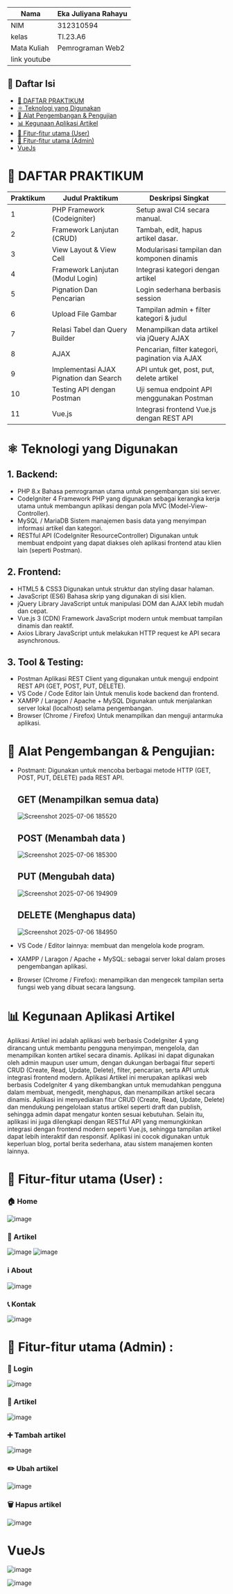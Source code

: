 |Nama  | Eka Juliyana Rahayu |
| -----| ------------------ |
|NIM   | 312310594 |
|kelas | TI.23.A6 |
| Mata Kuliah | Pemrograman Web2 |
| link youtube |           |

## 📑 Daftar Isi

- [📄 DAFTAR PRAKTIKUM](#daftar-praktikum)
- [⚛️ Teknologi yang Digunakan](#teknologi-yang-digunakan)
- [🚀 Alat Pengembangan & Pengujian](#alat-pengembangan--pengujian)
- [📊 Kegunaan Aplikasi Artikel](#kegunaan-aplikasi-artikel)
- [🔧 Fitur-fitur utama (User)](#fitur-fitur-utama-user)
- [🔧 Fitur-fitur utama (Admin)](#fitur-fitur-utama-admin)
- [VueJs](#vuejs)


#  📄 DAFTAR PRAKTIKUM
| Praktikum | Judul Praktikum                          | Deskripsi Singkat                          |
|----|------------------------------------------|--------------------------------------------|
| 1  | PHP Framework (Codeigniter)                  | Setup awal CI4 secara manual.              |
| 2  | Framework Lanjutan (CRUD)   | Tambah, edit, hapus artikel dasar.         |
| 3  | View Layout & View Cell                  | Modularisasi tampilan dan komponen dinamis |
| 4  | Framework Lanjutan (Modul Login)              | Integrasi kategori dengan artikel          |
| 5  | Pignation Dan Pencarian                        | Login sederhana berbasis session           |
| 6  | Upload File Gambar          | Tampilan admin + filter kategori & judul   |
| 7  | Relasi Tabel dan Query Builder                        | Menampilkan data artikel via jQuery AJAX   |
| 8  | AJAX                          | Pencarian, filter kategori, pagination via AJAX |
| 9  | Implementasi AJAX Pignation dan Search                         | API untuk get, post, put, delete artikel   |
| 10 | Testing API dengan Postman               | Uji semua endpoint API menggunakan Postman |
| 11 | Vue.js            | Integrasi frontend Vue.js dengan REST API  |

# ⚛️ Teknologi yang Digunakan
## 1. Backend:
   - PHP 8.x
     Bahasa pemrograman utama untuk pengembangan sisi server.
   - CodeIgniter 4
     Framework PHP yang digunakan sebagai kerangka kerja utama untuk membangun aplikasi dengan pola MVC (Model-View-Controller).
   - MySQL / MariaDB
     Sistem manajemen basis data yang menyimpan informasi artikel dan kategori.
   - RESTful API (CodeIgniter ResourceController)
     Digunakan untuk membuat endpoint yang dapat diakses oleh aplikasi frontend atau klien lain (seperti Postman).
## 2. Frontend:
   - HTML5 & CSS3
     Digunakan untuk struktur dan styling dasar halaman.
   - JavaScript (ES6)
     Bahasa skrip yang digunakan di sisi klien.
   - jQuery
     Library JavaScript untuk manipulasi DOM dan AJAX lebih mudah dan cepat.
   - Vue.js 3 (CDN)
     Framework JavaScript modern untuk membuat tampilan dinamis dan reaktif.
   - Axios
     Library JavaScript untuk melakukan HTTP request ke API secara asynchronous.
## 3. Tool & Testing:
   - Postman
     Aplikasi REST Client yang digunakan untuk menguji endpoint REST API (GET, POST, PUT, DELETE).
   - VS Code / Code Editor lain
     Untuk menulis kode backend dan frontend.
   - XAMPP / Laragon / Apache + MySQL
     Digunakan untuk menjalankan server lokal (localhost) selama pengembangan.
   - Browser (Chrome / Firefox)
     Untuk menampilkan dan menguji antarmuka aplikasi.

# 🚀 Alat Pengembangan & Pengujian:

* Postmant: Digunakan untuk mencoba berbagai metode HTTP (GET, POST, PUT, DELETE) pada REST API.

  ## GET (Menampilkan semua data)
  ![Screenshot 2025-07-06 185520](https://github.com/user-attachments/assets/07917073-5d80-45f0-885f-c4006d64b623)

  ## POST (Menambah data )
  ![Screenshot 2025-07-06 185300](https://github.com/user-attachments/assets/ee9e52ba-6825-4a18-9064-46c7639bfa56)

  ## PUT (Mengubah data)
  ![Screenshot 2025-07-06 194909](https://github.com/user-attachments/assets/55855d14-7da2-45d7-b467-7eca9751f884)

  ## DELETE (Menghapus data)
  ![Screenshot 2025-07-06 184950](https://github.com/user-attachments/assets/df2c6fc1-58af-4cc1-b5c1-c2de5e74c2cf)

* VS Code / Editor lainnya: membuat dan mengelola kode program.
* XAMPP / Laragon / Apache + MySQL: sebagai server lokal dalam proses pengembangan aplikasi.
* Browser (Chrome / Firefox): menampilkan dan mengecek tampilan serta fungsi web yang dibuat secara langsung.



# 📊 Kegunaan Aplikasi Artikel
  Aplikasi Artikel ini adalah aplikasi web berbasis CodeIgniter 4 yang dirancang untuk membantu pengguna menyimpan, mengelola, dan menampilkan konten artikel secara dinamis. Aplikasi ini dapat digunakan oleh admin maupun user umum, dengan dukungan berbagai fitur seperti CRUD (Create, Read, Update, Delete), filter, pencarian, serta API untuk integrasi frontend modern.
Aplikasi Artikel ini merupakan aplikasi web berbasis CodeIgniter 4 yang dikembangkan untuk memudahkan pengguna dalam membuat, mengedit, menghapus, dan menampilkan artikel secara dinamis. Aplikasi ini menyediakan fitur CRUD (Create, Read, Update, Delete) dan mendukung pengelolaan status artikel seperti draft dan publish, sehingga admin dapat mengatur konten sesuai kebutuhan.
  Selain itu, aplikasi ini juga dilengkapi dengan RESTful API yang memungkinkan integrasi dengan frontend modern seperti Vue.js, sehingga tampilan artikel dapat lebih interaktif dan responsif. Aplikasi ini cocok digunakan untuk keperluan blog, portal berita sederhana, atau sistem manajemen konten lainnya.


# 🔧 Fitur-fitur utama (User) :

### 🏠 Home
![image](https://github.com/user-attachments/assets/afebcabc-c04f-415b-8945-8af329aaaf31)

### 📰 Artikel
![image](https://github.com/user-attachments/assets/bc99bcb5-05e6-4f6a-9931-a1d595aca517)
![image](https://github.com/user-attachments/assets/26895b17-4248-41b6-a11a-699fa40b6dab)

### ℹ️ About
![image](https://github.com/user-attachments/assets/944e602c-818a-4dcd-9d92-06899e7b4fbb)

### 📞 Kontak
![image](https://github.com/user-attachments/assets/b3553e26-911a-4c77-b41a-f6fc7f8ed50c)

# 🔧 Fitur-fitur utama (Admin) :

### 🔐 Login
![image](https://github.com/user-attachments/assets/bd97867b-e6d8-4543-a3ff-d97275887420)

### 📝 Artikel
![image](https://github.com/user-attachments/assets/d35db740-863b-4fc2-b53b-6585fd42d5ec)

### ➕ Tambah artikel
![image](https://github.com/user-attachments/assets/8b757c96-9e7b-4149-9e6b-33f0dfc87b18)

### ✏️ Ubah artikel
![image](https://github.com/user-attachments/assets/3d1c538b-57e1-4cd6-882e-70b74abc285c)

### 🗑️ Hapus artikel
![image](https://github.com/user-attachments/assets/e7bdbde7-5353-4d2e-999b-ac52565a0b06)

# VueJs
![image](https://github.com/user-attachments/assets/05a77ab8-13cc-4606-8f13-db5428dc6c95)

![image](https://github.com/user-attachments/assets/38bd8bef-f97d-442c-bb6b-330347e64401)









